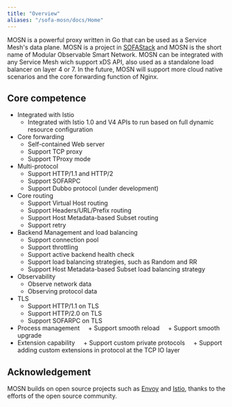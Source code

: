```yaml
---
title: "Overview"
aliases: "/sofa-mosn/docs/Home"
---
```


MOSN is a powerful proxy written in Go that can be used as a Service Mesh's data plane. MOSN is a project in [SOFAStack](https://www.sofastack.tech) and MOSN is the short name of Modular Observable Smart Network. MOSN can be integrated with any Service Mesh wich support xDS API, also used as a standalone load balancer on layer 4 or 7. In the future, MOSN will support more cloud native scenarios and the core forwarding function of Nginx.

## Core competence

+ Integrated with Istio
	+ Integrated with Istio 1.0 and V4 APIs to run based on full dynamic resource configuration
+ Core forwarding
	+ Self-contained Web server
	+ Support TCP proxy
	+ Support TProxy mode
+ Multi-protocol
	+ Support HTTP/1.1 and HTTP/2
	+ Support SOFARPC
	+ Support Dubbo protocol (under development)
+ Core routing
	+ Support Virtual Host routing
	+ Support Headers/URL/Prefix routing
	+ Support Host Metadata-based Subset routing
	+ Support retry
+ Backend Management and load balancing
	+ Support connection pool
	+ Support throttling
	+ Support active backend health check
	+ Support load balancing strategies, such as Random and RR
	+ Support Host Metadata-based Subset load balancing strategy
+ Observability
	+ Observe network data
	+ Observing protocol data
+ TLS
	+ Support HTTP/1.1 on TLS
	+ Support HTTP/2.0 on TLS
	+ Support SOFARPC on TLS
+ Process management
    + Support smooth reload
    + Support smooth upgrade
+ Extension capability
    + Support custom private protocols
    + Support adding custom extensions in protocol at the TCP IO layer

## Acknowledgement
MOSN builds on open source projects such as [Envoy](https://github.com/envoyproxy/envoy) and [Istio](https://github.com/istio/istio), thanks to the efforts of the open source community.
